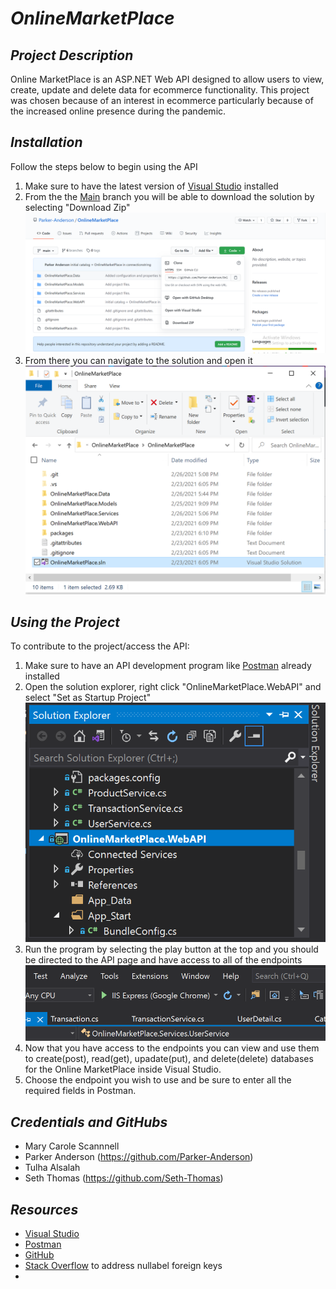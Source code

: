 # _OnlineMarketPlace_
## _Project Description_
Online MarketPlace is an ASP.NET Web API designed to allow users to view, create, update and delete data for ecommerce functionality. This project was chosen because of an interest in ecommerce particularly because of the increased online presence during the pandemic.

## _Installation_
Follow the steps below to begin using the API
1. Make sure to have the latest version of [Visual Studio](https://visualstudio.microsoft.com/) installed
2. From the the [Main](https://github.com/Parker-Anderson/OnlineMarketPlace) branch you will be able to download the solution by selecting "Download Zip"
![](https://github.com/Parker-Anderson/OnlineMarketPlace/blob/main/README%20Images/GitHubCode.PNG?raw=true)
3. From there you can navigate to the solution and open it 
![](https://github.com/Parker-Anderson/OnlineMarketPlace/blob/main/README%20Images/SolutionFile2.PNG?raw=true)

## _Using the Project_
To contribute to the project/access the API:
1. Make sure to have an API development program like [Postman](https://www.postman.com/) already installed
2. Open the solution explorer, right click "OnlineMarketPlace.WebAPI" and select "Set as Startup Project"
![](https://github.com/Parker-Anderson/OnlineMarketPlace/blob/main/README%20Images/SolutionExplorer.PNG?raw=true)
3. Run the program by selecting the play button at the top and you should be directed to the API page and have access to all of the endpoints
![](https://github.com/Parker-Anderson/OnlineMarketPlace/blob/main/README%20Images/Start.PNG?raw=true)
4. Now that you have access to the endpoints you can view and use them to create(post), read(get), upadate(put), and delete(delete) databases for the Online MarketPlace inside Visual Studio.
5. Choose the endpoint you wish to use and be sure to enter all the required fields in Postman.

## _Credentials and GitHubs_
- Mary Carole Scannnell
- Parker Anderson (https://github.com/Parker-Anderson)
- Tulha Alsalah 
- Seth Thomas (https://github.com/Seth-Thomas)

## _Resources_
- [Visual Studio](https://visualstudio.microsoft.com/)
- [Postman](https://www.postman.com/) 
- [GitHub](https://github.com/)
- [Stack Overflow](https://stackoverflow.com/questions/17127351/introducing-foreign-key-constraint-may-cause-cycles-or-multiple-cascade-paths) to address nullabel foreign keys
- 
